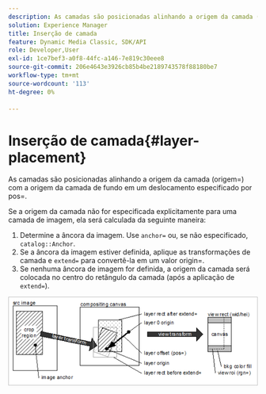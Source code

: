 ```yaml
---
description: As camadas são posicionadas alinhando a origem da camada (origem=) com a origem da camada de fundo em um deslocamento especificado por pos=.
solution: Experience Manager
title: Inserção de camada
feature: Dynamic Media Classic, SDK/API
role: Developer,User
exl-id: 1ce7bef3-a0f8-44fc-a146-7e819c30eee8
source-git-commit: 206e4643e3926cb85b4be2189743578f88180be7
workflow-type: tm+mt
source-wordcount: '113'
ht-degree: 0%

---
```


# Inserção de camada{#layer-placement}

As camadas são posicionadas alinhando a origem da camada (origem=) com a origem da camada de fundo em um deslocamento especificado por pos=.

Se a origem da camada não for especificada explicitamente para uma camada de imagem, ela será calculada da seguinte maneira:

1. Determine a âncora da imagem. Use `anchor=` ou, se não especificado, `catalog::Anchor`.
1. Se a âncora da imagem estiver definida, aplique as transformações de camada e `extend=` para convertê-la em um valor origin=.
1. Se nenhuma âncora de imagem for definida, a origem da camada será colocada no centro do retângulo da camada (após a aplicação de `extend=`).

![](assets/layerplacement.png)
